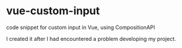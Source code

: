 # vue-custom-input
code snippet for custom input in Vue, using CompositionAPI

I created it after I had encountered a problem developing my project.
